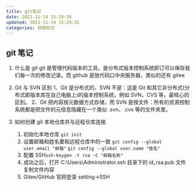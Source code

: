 ```yaml
---
title: git笔记
date: 2021-11-14 15:29:35
updated: 2021-11-14 15:29:35
categories: 网络知识
---
```


## git 笔记

1. 什么是 git
   git 是管理代码版本的工具，是分布式版本控制系统即订可以保存我们每一次的修改记录。而 github 是放代码口中央服务器，类似的还有 gitee

2. Git 与 SVN 区别
   1、Git 是分布式的，SVN 不是：这是 Git 和其它非分布式(分布式即版本库在自己电脑上)的版本控制系统，例如 SVN，CVS 等，最核心的区别。
   2、Git 把内容按元数据方式存储，而 SVN 是按文件：所有的资源控制系统都是把文件的元信息隐藏在一个类似 .svn、.cvs 等的文件夹里。

3. 如何创建 git 本地仓库并与远程仓库连接
   1. 初始化本地仓库 `git init `
   2. 设置邮箱和姓名要和远程仓库中的一致
      `git config --global user.email "邮箱"`
      `git config --global user.name "姓名"`
   3. 配置 SSH`ssh-keygen -t rsa -C "邮箱名称"`
   4. 成功之后，打开 C:\Users\Administrator\.ssh 目录下的 id_rsa.pub 文件复制文件内容
   5. Gitee/GitHub 官网登录 setting->SSH
